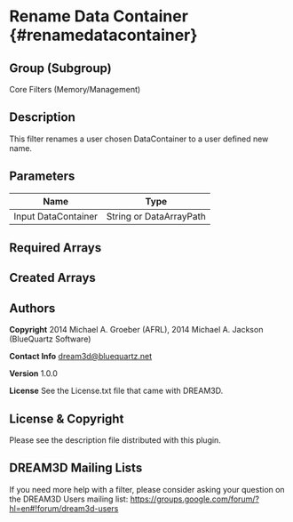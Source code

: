 Rename Data Container {#renamedatacontainer}
=====

## Group (Subgroup) ##
Core Filters (Memory/Management)


## Description ##
This filter renames a user chosen DataContainer to a user defined new name.


## Parameters ##
| Name             | Type |
|------------------|------|
| Input DataContainer | String or DataArrayPath |

## Required Arrays ##




## Created Arrays ##




## Authors ##

**Copyright** 2014 Michael A. Groeber (AFRL), 2014 Michael A. Jackson (BlueQuartz Software)

**Contact Info** dream3d@bluequartz.net

**Version** 1.0.0

**License**  See the License.txt file that came with DREAM3D.



## License & Copyright ##

Please see the description file distributed with this plugin.

## DREAM3D Mailing Lists ##

If you need more help with a filter, please consider asking your question on the DREAM3D Users mailing list:
https://groups.google.com/forum/?hl=en#!forum/dream3d-users


